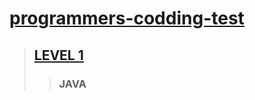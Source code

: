 [link-programmers-codding-test]: https://github.com/gogoma-code/programmers-codding-test
[link-level-1]: https://github.com/gogoma-code/programmers-codding-test/tree/main/LEVEL%201

# [programmers-codding-test][link-programmers-codding-test]

> ## [LEVEL 1][link-level-1]
> > ### JAVA
